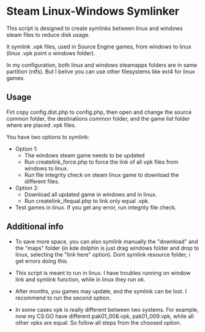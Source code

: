 # Steam Linux-Windows Symlinker

This script is designed to create symlinks between linux and windows steam
files to reduce disk usage.

It symlink .vpk files, used in Source Engine games, from windows to linux
(linux .vpk point o windows folder).

In my configuration, both linux and windows steamapps folders are in same
partition (ntfs). But I belive you can use other filesystems like ext4 for
linux games.

## Usage

Firt copy config.dist.php to config.php, then open and change the source
common folder, the destinations common folder, and the game list folder
where are placed .vpk files.

You have two options to symlink:
 * Option 1:
   * The windows steam game needs to be updated
   * Run createlink_force.php to force the link of all vpk files from windows
     to linux.
   * Run file integrity check on steam linux game to download the different
     files.
 * Option 2:
   * Download all updated game in windows and in linux.
   * Run createlink_ifequal.php to link only equal .vpk.
 * Test games in linux. If you get any error, run integrity file check.

## Additional info

 * To save more space, you can also symlink manually the "download" and the
"maps" folder (in kde dolphin is just drag windows folder and drop to linux,
selecting the "link here" option). Dont symlink resource folder, i get errors
doing this.

 * This script is meant to run in linux. I have troubles running on window link
and symlink function, while in linux they run ok.

 * After months, you games may update, and the symlink can be lost. I
recommend to run the second option.

 * In some cases vpk is really different between two systems. For example,
now my CS:GO have different pak01_008.vpk, pak01_009.vpk, while all other vpks
are equal. So follow all steps from the choosed option.
